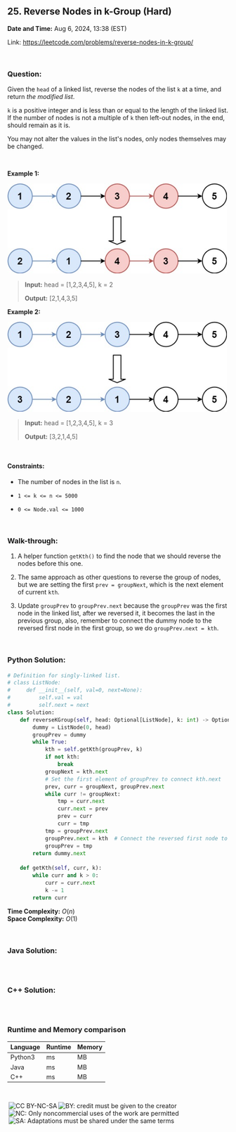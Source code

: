 ## 25. Reverse Nodes in k-Group (Hard)
**Date and Time:** Aug 6, 2024, 13:38 (EST)

Link: https://leetcode.com/problems/reverse-nodes-in-k-group/

<br>

### Question:
Given the `head` of a linked list, reverse the nodes of the list `k` at a time, and return _the modified list_.

`k` is a positive integer and is less than or equal to the length of the linked list. If the number of nodes is not a multiple of `k` then left-out nodes, in the end, should remain as it is.

You may not alter the values in the list's nodes, only nodes themselves may be changed.

<br>

**Example 1:**

<img src="../images/25_1.jpg" width=500>

> **Input:** head = [1,2,3,4,5], k = 2
> 
> **Output:** [2,1,4,3,5]

**Example 2:**

<img src="../images/25_2.jpg" width=500>

> **Input:** head = [1,2,3,4,5], k = 3
> 
> **Output:** [3,2,1,4,5]

<br>

#### Constraints:
* The number of nodes in the list is `n`.

* `1 <= k <= n <= 5000`

* `0 <= Node.val <= 1000`

<br>

### Walk-through: 
1. A helper function `getKth()` to find the node that we should reverse the nodes before this one.

2. The same approach as other questions to reverse the group of nodes, but we are setting the first `prev = groupNext`, which is the next element of current `kth`.

3. Update `groupPrev` to `groupPrev.next` because the `groupPrev` was the first node in the linked list, after we reversed it, it becomes the last in the previous group, also, remember to connect the dummy node to the reversed first node in the first group, so we do `groupPrev.next = kth`.

<br>

### Python Solution:
```python
# Definition for singly-linked list.
# class ListNode:
#     def __init__(self, val=0, next=None):
#         self.val = val
#         self.next = next
class Solution:
    def reverseKGroup(self, head: Optional[ListNode], k: int) -> Optional[ListNode]:
        dummy = ListNode(0, head)
        groupPrev = dummy
        while True:
            kth = self.getKth(groupPrev, k)
            if not kth:
                break
            groupNext = kth.next
            # Set the first element of groupPrev to connect kth.next
            prev, curr = groupNext, groupPrev.next
            while curr != groupNext:
                tmp = curr.next
                curr.next = prev
                prev = curr
                curr = tmp
            tmp = groupPrev.next
            groupPrev.next = kth  # Connect the reversed first node to the dummy node
            groupPrev = tmp
        return dummy.next
    
    def getKth(self, curr, k):
        while curr and k > 0:
            curr = curr.next
            k -= 1
        return curr
```
**Time Complexity:** $O(n)$ <br>
**Space Complexity:** $O(1)$

<br>

### Java Solution:
```java

```

<br>

### C++ Solution:
```cpp

```

<br>

### Runtime and Memory comparison
|Language|Runtime|Memory|
|---|---|---|
|Python3| ms| MB|
|Java   | ms| MB|
|C++    | ms| MB|

<br>

<img style="height:22px!important;margin-left:3px;vertical-align:text-bottom;" src="https://mirrors.creativecommons.org/presskit/icons/cc.svg?ref=chooser-v1" alt="CC BY-NC-SA" title="CC BY-NC-SA"><img style="height:22px!important;margin-left:3px;vertical-align:text-bottom;" src="https://mirrors.creativecommons.org/presskit/icons/by.svg?ref=chooser-v1" alt="BY: credit must be given to the creator" title="BY: credit must be given to the creator"><img style="height:22px!important;margin-left:3px;vertical-align:text-bottom;" src="https://mirrors.creativecommons.org/presskit/icons/nc.svg?ref=chooser-v1" alt="NC: Only noncommercial uses of the work are permitted" title="NC: Only noncommercial uses of the work are permitted"><img style="height:22px!important;margin-left:3px;vertical-align:text-bottom;" src="https://mirrors.creativecommons.org/presskit/icons/sa.svg?ref=chooser-v1" alt="SA: Adaptations must be shared under the same terms" title="SA: Adaptations must be shared under the same terms">